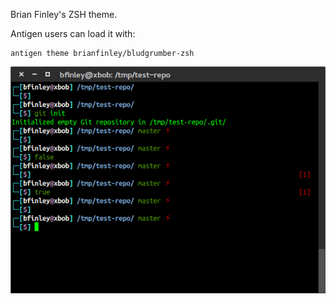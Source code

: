 Brian Finley's ZSH theme.

Antigen users can load it with:

    antigen theme brianfinley/bludgrumber-zsh

![Screenshot]( https://raw.githubusercontent.com/brianfinley/bludgrumber-zsh/master/screenshot-1.png)
